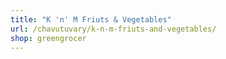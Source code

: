 ```yaml
---
title: "K 'n' M Friuts & Vegetables"
url: /chavutuvary/k-n-m-friuts-and-vegetables/
shop: greengrocer
---
```

